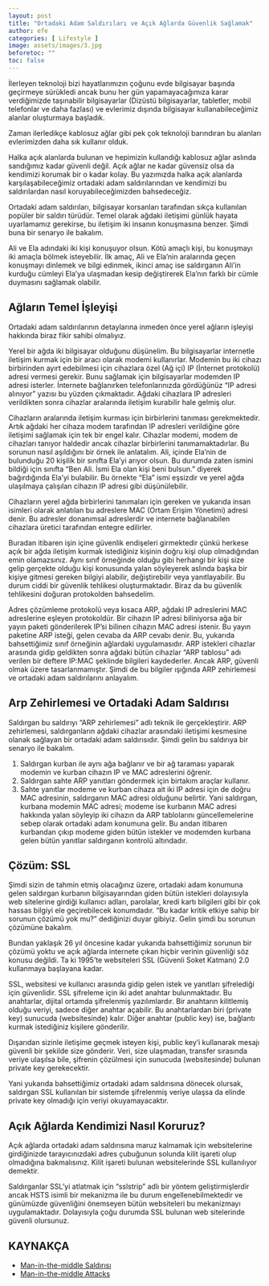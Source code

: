 ```yaml
---
layout: post
title: "Ortadaki Adam Saldırıları ve Açık Ağlarda Güvenlik Sağlamak"
author: efe
categories: [ Lifestyle ]
image: assets/images/3.jpg
beforetoc: ""
toc: false
---
```

İlerleyen teknoloji bizi hayatlarımızın çoğunu evde bilgisayar başında geçirmeye
sürükledi ancak bunu her gün yapamayacağımıza karar verdiğimizde taşınabilir
bilgisayarlar (Dizüstü bilgisayarlar, tabletler, mobil telefonlar ve daha fazlası)
ve evlerimiz dışında bilgisayar kullanabileceğimiz alanlar oluşturmaya başladık.

Zaman ilerledikçe kablosuz ağlar gibi pek çok teknoloji barındıran bu alanları
evlerimizden daha sık kullanır olduk.

Halka açık alanlarda bulunan ve hepimizin kullandığı kablosuz ağlar aslında
sandığımız kadar güvenli değil. Açık ağlar ne kadar güvensiz olsa da kendimizi
korumak bir o kadar kolay. Bu yazımızda halka açık alanlarda karşılaşabileceğimiz
ortadaki adam saldırılarından ve kendimizi bu saldırılardan nasıl koruyabileceğimizden
bahsedeceğiz.

Ortadaki adam saldırıları, bilgisayar korsanları tarafından sıkça kullanılan
popüler bir saldırı türüdür. Temel olarak ağdaki iletişimi günlük hayata
uyarlamamız gerekirse, bu iletişim iki insanın konuşmasına benzer. Şimdi buna
bir senaryo ile bakalım.

Ali ve Ela adındaki iki kişi konuşuyor olsun. Kötü amaçlı kişi, bu konuşmayı iki
amaçla bölmek isteyebilir. İlk amaç, Ali ve Ela’nin aralarında geçen konuşmayı
dinlemek ve bilgi edinmek, ikinci amaç ise saldırganın Ali’in kurduğu cümleyi
Ela’ya ulaşmadan kesip değiştirerek Ela’nın farklı bir cümle duymasını sağlamak
olabilir.

## Ağların Temel İşleyişi
Ortadaki adam saldırılarının detaylarına inmeden önce yerel ağların işleyişi
hakkında biraz fikir sahibi olmalıyız.

Yerel bir ağda iki bilgisayar olduğunu düşünelim. Bu bilgisayarlar internetle
iletişim kurmak için bir aracı olarak modemi kullanırlar. Modemin bu iki cihazı
birbirinden ayırt edebilmesi için cihazlara özel (Ağ içi) IP (İnternet protokolü)
adresi vermesi gerekir. Bunu sağlamak için bilgisayarlar modemden IP adresi
isterler. İnternete bağlanırken telefonlarınızda gördüğünüz “IP adresi alınıyor”
yazısı bu yüzden çıkmaktadır. Ağdaki cihazlara IP adresleri verildikten sonra
cihazlar aralarında iletişim kurabilir hale gelmiş olur.

Cihazların aralarında iletişim kurması için birbirlerini tanıması gerekmektedir.
Artık ağdaki her cihaza modem tarafından IP adresleri verildiğine göre iletişimi
sağlamak için tek bir engel kalır. Cihazlar modemi, modem de cihazları tanıyor
haldedir ancak cihazlar birbirlerini tanımamaktadırlar. Bu sorunun nasıl
aşıldığını bir örnek ile anlatalım. Ali, içinde Ela’nin de bulunduğu 20 kişilik bir
sınıfta Ela’yi arıyor olsun. Bu durumda zaten ismini bildiği için sınıfta “Ben
Ali. İsmi Ela olan kişi beni bulsun.” diyerek bağırdığında Ela’yi bulabilir. Bu
örnekte “Ela” ismi eşsizdir ve yerel ağda ulaşılmaya çalışılan cihazın IP adresi
gibi düşünülebilir.

Cihazların yerel ağda birbirlerini tanımaları için gereken ve yukarıda insan isimleri
olarak anlatılan bu adreslere MAC (Ortam Erişim Yönetimi) adresi denir.
Bu adresler donanımsal adreslerdir ve internete bağlanabilen cihazlara üretici
tarafından entegre edilirler.

Buradan itibaren işin içine güvenlik endişeleri girmektedir çünkü herkese açık
bir ağda iletişim kurmak istediğiniz kişinin doğru kişi olup olmadığından emin
olamazsınız. Aynı sınıf örneğinde olduğu gibi herhangi bir kişi size gelip gerçekte
olduğu kişi konusunda yalan söyleyerek aslında başka bir kişiye gitmesi gereken
bilgiyi alabilir, değiştirebilir veya yanıtlayabilir. Bu durum ciddi bir güvenlik
tehlikesi oluşturmaktadır. Biraz da bu güvenlik tehlikesini doğuran protokolden
bahsedelim.

Adres çözümleme protokolü veya kısaca ARP, ağdaki IP adreslerini MAC
adreslerine eşleyen protokoldür. Bir cihazın IP adresi biliniyorsa ağa bir yayın
paketi gönderilerek IP’si bilinen cihazın MAC adresi istenir. Bu yayın paketine
ARP isteği, gelen cevaba da ARP cevabı denir. Bu, yukarıda bahsettiğimiz
sınıf örneğinin ağlardaki uygulamasıdır. ARP istekleri cihazlar arasında gidip
geldikten sonra ağdaki bütün cihazlar “ARP tablosu” adı verilen bir deftere
IP:MAC şeklinde bilgileri kaydederler. Ancak ARP, güvenli olmak üzere
tasarlanmamıştır. Şimdi de bu bilgiler ışığında ARP zehirlemesi ve ortadaki
adam saldırılarını anlayalım.

## Arp Zehirlemesi ve Ortadaki Adam Saldırısı
Saldırgan bu saldırıyı “ARP zehirlemesi” adlı teknik ile gerçekleştirir. ARP
zehirlemesi, saldırganların ağdaki cihazlar arasındaki iletişimi kesmesine olanak
sağlayan bir ortadaki adam saldırısıdır. Şimdi gelin bu saldırıya bir senaryo ile
bakalım.
1. Saldırgan kurban ile aynı ağa bağlanır ve bir ağ taraması yaparak modemin
ve kurban cihazın IP ve MAC adreslerini öğrenir.
2. Saldırgan sahte ARP yanıtları göndermek için birtakım araçlar kullanır.
3. Sahte yanıtlar modeme ve kurban cihaza ait iki IP adresi için de doğru
MAC adresinin, saldırganın MAC adresi olduğunu belirtir. Yani saldırgan,
kurbana modemin MAC adresi; modeme ise kurbanın MAC adresi
hakkında yalan söyleyip iki cihazın da ARP tablolarını güncellemelerine
sebep olarak ortadaki adam konumuna gelir. Bu andan itibaren kurbandan
çıkıp modeme giden bütün istekler ve modemden kurbana gelen bütün
yanıtlar saldırganın kontrolü altındadır.

## Çözüm: SSL
Şimdi sizin de tahmin etmiş olacağınız üzere, ortadaki adam konumuna gelen
saldırgan kurbanın bilgisayarından giden bütün istekleri dolayısıyla web sitelerine
girdiği kullanıcı adları, parolalar, kredi kartı bilgileri gibi bir çok hassas
bilgiyi ele geçirebilecek konumdadır. “Bu kadar kritik etkiye sahip bir sorunun
çözümü yok mu?” dediğinizi duyar gibiyiz. Gelin şimdi bu sorunun çözümüne
bakalım.

Bundan yaklaşık 26 yıl öncesine kadar yukarıda bahsettiğimiz sorunun bir
çözümü yoktu ve açık ağlarda internete çıkan hiçbir verinin güvenliği söz
konusu değildi. Ta ki 1995’te websiteleri SSL (Güvenli Soket Katmanı) 2.0
kullanmaya başlayana kadar.

SSL, websitesi ve kullanıcı arasında gidip gelen istek ve yanıtları şifrelediği için
güvenlidir. SSL şifreleme için iki adet anahtar bulunmaktadır. Bu anahtarlar,
dijital ortamda şifrelenmiş yazılımlardır. Bir anahtarın kilitlemiş olduğu veriyi,
sadece diğer anahtar açabilir. Bu anahtarlardan biri (private key) sunucuda
(websitesinde) kalır. Diğer anahtar (public key) ise, bağlantı kurmak istediğiniz
kişilere gönderilir.

Dışarıdan sizinle iletişime geçmek isteyen kişi, public key’i kullanarak mesajı
güvenli bir şekilde size gönderir. Veri, size ulaşmadan, transfer sırasında veriye
ulaşılsa bile, şifrenin çözülmesi için sunucuda (websitesinde) bulunan private
key gerekecektir.

Yani yukarıda bahsettiğimiz ortadaki adam saldırısına dönecek olursak, saldırgan
SSL kullanılan bir sistemde şifrelenmiş veriye ulaşsa da elinde private key
olmadığı için veriyi okuyamayacaktır.

## Açık Ağlarda Kendimizi Nasıl Koruruz?
Açık ağlarda ortadaki adam saldırısına maruz kalmamak için websitelerine
girdiğinizde tarayıcınızdaki adres çubuğunun solunda kilit işareti olup olmadığına
bakmalısınız. Kilit işareti bulunan websitelerinde SSL kullanılıyor
demektir.

Saldırganlar SSL’yi atlatmak için “sslstrip” adlı bir yöntem geliştirmişlerdir
ancak HSTS isimli bir mekanizma ile bu durum engellenebilmektedir ve
günümüzde güvenliğini önemseyen bütün websiteleri bu mekanizmayı uygulamaktadır.
Dolayısıyla çoğu durumda SSL bulunan web sitelerinde güvenli
olursunuz.

## KAYNAKÇA
- [Man-in-the-middle Saldırısı](https://tr.wikipedia.org/wiki/Man-in-the-middle_sald%C4%B1r%C4%B1s%C4%B1)
- [Man-in-the-middle Attacks](https://www.rapid7.com/fundamentals/man-in-the-middle-attacks/)

